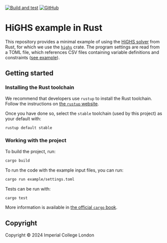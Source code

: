 <!-- markdownlint-disable MD041 -->
[![Build and test](https://github.com/EnergySystemsModellingLab/highs-example-rust/actions/workflows/cargo-build-and-test.yml/badge.svg)](https://github.com/EnergySystemsModellingLab/highs-example-rust/actions/workflows/cargo-build-and-test.yml)
[![GitHub](https://img.shields.io/github/license/EnergySystemsModellingLab/highs-example-rust)](https://raw.githubusercontent.com/EnergySystemsModellingLab/highs-example-rust/main/LICENSE)

# HiGHS example in Rust

This repository provides a minimal example of using the [HiGHS solver] from Rust, for which we use
the [`highs`] crate. The program settings are read from a TOML file, which references CSV files
containing variable definitions and constraints ([see example]).

[HiGHS solver]: https://highs.dev
[`highs`]: https://crates.io/crates/highs
[see example]: ./example

## Getting started

### Installing the Rust toolchain

We recommend that developers use `rustup` to install the Rust toolchain. Follow the instructions on
[the `rustup` website](https://rustup.rs/).

Once you have done so, select the `stable` toolchain (used by this project) as your default with:

```sh
rustup default stable
```

### Working with the project

To build the project, run:

```sh
cargo build
```

To run the code with the example input files, you can run:

```sh
cargo run example/settings.toml
```

Tests can be run with:

```sh
cargo test
```

More information is available in [the official `cargo` book](https://doc.rust-lang.org/cargo/).

## Copyright

Copyright © 2024 Imperial College London
